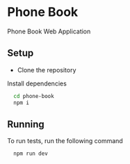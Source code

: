 
# Phone Book

Phone Book Web Application


## Setup

- Clone the repository


Install dependencies

```bash
  cd phone-book
  npm i
```
    
## Running

To run tests, run the following command

```bash
  npm run dev
```

